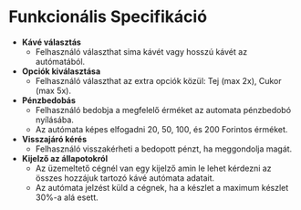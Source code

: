 # Funkcionális Specifikáció

- **Kávé választás**
  - Felhasználó választhat sima kávét vagy hosszú kávét az autómatából.
- **Opciók kiválasztása**
  - Felhasználó választhat az extra opciók közül: Tej (max 2x), Cukor (max 5x).
- **Pénzbedobás**
  - Felhasználó bedobja a megfelelő érméket az automata pénzbedobó nyílásába.
  - Az autómata képes elfogadni 20, 50, 100, és 200 Forintos érméket.
- **Visszajáró kérés**
  - Felhasználó visszakérheti a bedopott pénzt, ha meggondolja magát.
- **Kijelző az állapotokról**
  - Az üzemeltető cégnél van egy kijelző amin le lehet kérdezni az összes hozzájuk tartozó kávé autómata adatait.
  - Az autómata jelzést küld a cégnek, ha a készlet a maximum készlet 30%-a alá esett.

